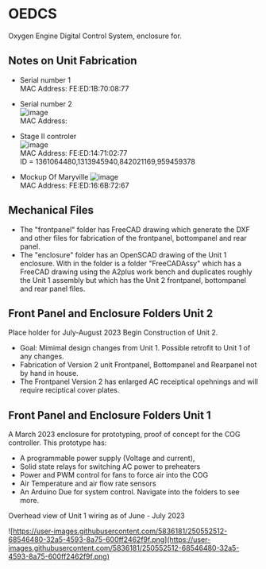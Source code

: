 # OEDCS
Oxygen Engine Digital Control System, enclosure for.

## Notes on Unit Fabrication
* Serial number 1  
MAC Address: FE:ED:1B:70:08:77

* Serial number 2  
![image](https://github.com/PubInv/NASA-COG/assets/5836181/655e3bbb-fb48-4e31-902a-e10b74c27fa8)  
MAC Address:  

* Stage II controler  
![image](https://github.com/PubInv/NASA-COG/assets/5836181/a146b12b-d7b1-4ecf-a571-1e2d6c8f414f)  
MAC Address: FE:ED:14:71:02:77  
ID = 1361064480,1313945940,842021169,959459378


* Mockup Of Maryville
![image](https://github.com/PubInv/NASA-COG/assets/5836181/63be5e1f-a040-488d-ab4e-60636bda7cb7)  
MAC Address: FE:ED:16:6B:72:67

## Mechanical Files

* The "frontpanel" folder has FreeCAD drawing which generate the DXF and other files for fabrication of the frontpanel, bottompanel and rear panel.
* The "enclosure" folder has an OpenSCAD drawing of the Unit 1 enclosure. With in the folder is a folder "FreeCADAssy" which has a FreeCAD drawing using the A2plus work bench and duplicates roughly the Unit 1 assembly but which has the Unit 2 frontpanel, bottompanel and rear panel files.

## Front Panel and Enclosure Folders  Unit 2
Place holder for July-August 2023 Begin Construction of Unit 2. 

* Goal: Mimimal design changes from Unit 1. Possible retrofit to Unit 1 of any changes.
* Fabrication of Version 2 unit Frontpanel, Bottompanel and Rearpanel not by hand in house. 
* The Frontpanel Version 2 has enlarged AC receiptical opehnings and will require reciptical cover plates.


## Front Panel and Enclosure Folders  Unit 1
A March 2023 enclosure for prototyping, proof of concept for the COG controller. 
This prototype has:
* A programmable power supply (Voltage and current), 
* Solid state relays for switching AC power to preheaters
* Power and PWM control for fans to force air into the COG
* Air Temperature and air flow rate sensors
* An Arduino Due for system control.
Navigate into the folders to see more.


Overhead view of Unit 1 wiring as of June - July 2023

![https://user-images.githubusercontent.com/5836181/250552512-68546480-32a5-4593-8a75-600ff2462f9f.png](https://user-images.githubusercontent.com/5836181/250552512-68546480-32a5-4593-8a75-600ff2462f9f.png)
